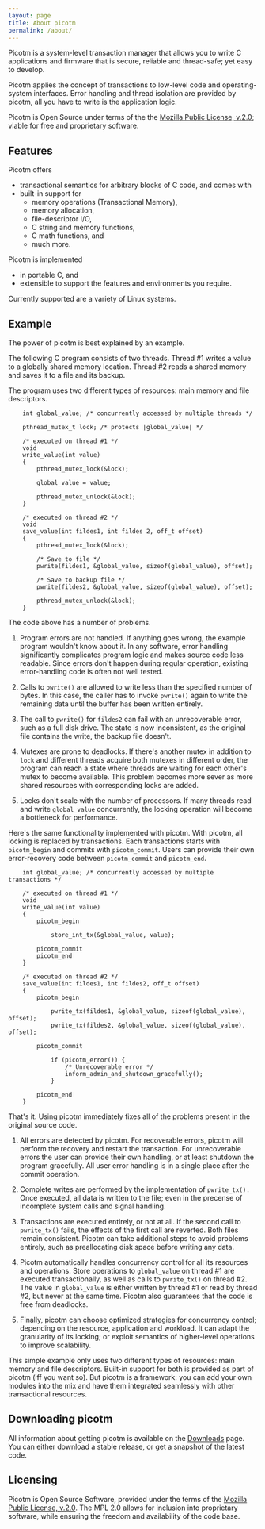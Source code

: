 ```yaml
---
layout: page
title: About picotm
permalink: /about/
---
```


Picotm is a system-level transaction manager that allows you to write C
applications and firmware that is secure, reliable and thread-safe; yet
easy to develop.

Picotm applies the concept of transactions to low-level code and
operating-system interfaces. Error handling and thread isolation are
provided by picotm, all you have to write is the application logic.

Picotm is Open Source under terms of the the
[Mozilla Public License, v.2.0][mpl_2_0]; viable for free and proprietary
software.

## Features

Picotm offers

 - transactional semantics for arbitrary blocks of C code, and comes with
 - built-in support for
   - memory operations (Transactional Memory),
   - memory allocation,
   - file-descriptor I/O,
   - C string and memory functions,
   - C math functions, and
   - much more.

Picotm is implemented

 - in portable C, and
 - extensible to support the features and environments you require.

Currently supported are a variety of Linux systems.

## Example

The power of picotm is best explained by an example.

The following C program consists of two threads. Thread #1 writes a value
to a globally shared memory location. Thread #2 reads a shared memory and
saves it to a file and its backup.

The program uses two different types of resources: main memory and file
descriptors.

```
    int global_value; /* concurrently accessed by multiple threads */

    pthread_mutex_t lock; /* protects |global_value| */

    /* executed on thread #1 */
    void
    write_value(int value)
    {
        pthread_mutex_lock(&lock);

        global_value = value;

        pthread_mutex_unlock(&lock);
    }

    /* executed on thread #2 */
    void
    save_value(int fildes1, int fildes 2, off_t offset)
    {
        pthread_mutex_lock(&lock);

        /* Save to file */
        pwrite(fildes1, &global_value, sizeof(global_value), offset);

        /* Save to backup file */
        pwrite(fildes2, &global_value, sizeof(global_value), offset);

        pthread_mutex_unlock(&lock);
    }
```

The code above has a number of problems.

 1. Program errors are not handled. If anything goes wrong, the example
    program wouldn't know about it. In any software, error handling
    significantly complicates program logic and makes source code less
    readable. Since errors don't happen during regular operation, existing
    error-handling code is often not well tested.

 2. Calls to `pwrite()` are allowed to write less than the specified number of
    bytes. In this case, the caller has to invoke `pwrite()` again to write the
    remaining data until the buffer has been written entirely.

 3. The call to `pwrite()` for `fildes2` can fail with an unrecoverable error,
    such as a full disk drive. The state is now inconsistent, as the original
    file contains the write, the backup file doesn't.

 4. Mutexes are prone to deadlocks. If there's another mutex in addition to
    `lock` and different threads acquire both mutexes in different order,
    the program can reach a state where threads are waiting for each other's
    mutex to become available. This problem becomes more sever as more shared
    resources with corresponding locks are added.

 5. Locks don't scale with the number of processors. If many threads read
    and write `global_value` concurrently, the locking operation will become
    a bottleneck for performance.

Here's the same functionality implemented with picotm. With picotm, all
locking is replaced by transactions. Each transactions starts with
`picotm_begin` and commits with `picotm_commit`. Users can provide their own
error-recovery code between `picotm_commit` and `picotm_end`.

```
    int global_value; /* concurrently accessed by multiple transactions */

    /* executed on thread #1 */
    void
    write_value(int value)
    {
        picotm_begin

            store_int_tx(&global_value, value);

        picotm_commit
        picotm_end
    }

    /* executed on thread #2 */
    save_value(int fildes1, int fildes2, off_t offset)
    {
        picotm_begin

            pwrite_tx(fildes1, &global_value, sizeof(global_value), offset);
            pwrite_tx(fildes2, &global_value, sizeof(global_value), offset);

        picotm_commit

            if (picotm_error()) {
                /* Unrecoverable error */
                inform_admin_and_shutdown_gracefully();
            }

        picotm_end
    }
```

That's it. Using picotm immediately fixes all of the problems present in the
original source code.

 1. All errors are detected by picotm. For recoverable errors, picotm
    will perform the recovery and restart the transaction. For unrecoverable
    errors the user can provide their own handling, or at least shutdown
    the program gracefully. All user error handling is in a single place
    after the commit operation.

 2. Complete writes are performed by the implementation of `pwrite_tx().` Once
    executed, all data is written to the file; even in the precense of
    incomplete system calls and signal handling.

 3. Transactions are executed entirely, or not at all. If the second call to
    `pwrite_tx()` fails, the effects of the first call are reverted. Both
    files remain consistent. Picotm can take additional steps to avoid
    problems entirely, such as preallocating disk space before writing any
    data.

 4. Picotm automatically handles concurrency control for all its resources
    and operations. Store operations to `global_value` on thread #1 are
    executed transactionally, as well as calls to `pwrite_tx()` on thread #2.
    The value in `global_value` is either written by thread #1 or read by
    thread #2, but never at the same time. Picotm also guarantees that the
    code is free from deadlocks.

 5. Finally, picotm can choose optimized strategies for concurrency control;
    depending on the resource, application and workload. It can adapt the
    granularity of its locking; or exploit semantics of higher-level operations
    to improve scalability.

This simple example only uses two different types of resources: main memory
and file descriptors. Built-in support for both is provided as part of picotm
(iff you want so). But picotm is a framework: you can add your own modules
into the mix and have them integrated seamlessly with other transactional
resources.

## Downloading picotm

All information about getting picotm is available on the
[Downloads](/downloads/) page. You can either download a stable release, or
get a snapshot of the latest code.

## Licensing

Picotm is Open Source Software, provided under the terms of the
[Mozilla Public License, v.2.0][mpl_2_0]. The MPL 2.0 allows for inclusion
into proprietary software, while ensuring the freedom and availability of
the code base.

[mpl_2_0]:  https://mozilla.org/MPL/2.0/
